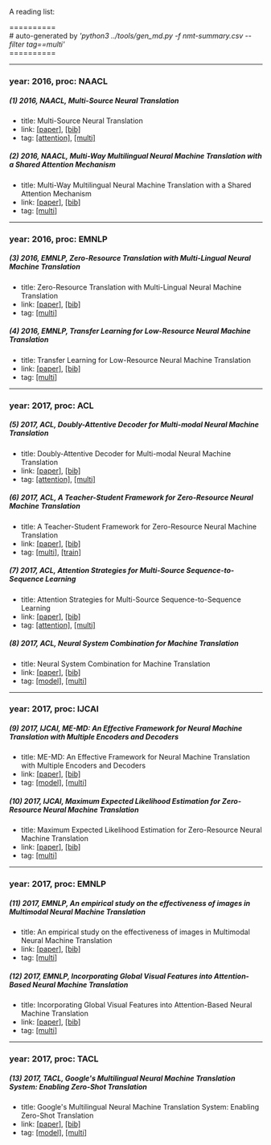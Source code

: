 A reading list:

==========<br>
\# auto-generated by *'python3 ../tools/gen_md.py -f nmt-summary.csv --filter tag==multi'*<br>==========

-----
### year: 2016, proc: NAACL

##### (1) 2016, NAACL, Multi-Source Neural Translation

* title: Multi-Source Neural Translation
* link: [[paper]](http://www.aclweb.org/anthology/N16-1004), [[bib]](http://www.aclweb.org/anthology/N16-1004.bib)
* tag: [[attention]](attention.md), [[multi]](multi.md)


##### (2) 2016, NAACL, Multi-Way Multilingual Neural Machine Translation with a Shared Attention Mechanism

* title: Multi-Way Multilingual Neural Machine Translation with a Shared Attention Mechanism
* link: [[paper]](http://www.aclweb.org/anthology/N16-1101), [[bib]](http://www.aclweb.org/anthology/N16-1101.bib)
* tag: [[multi]](multi.md)


-----
### year: 2016, proc: EMNLP

##### (3) 2016, EMNLP, Zero-Resource Translation with Multi-Lingual Neural Machine Translation

* title: Zero-Resource Translation with Multi-Lingual Neural Machine Translation
* link: [[paper]](http://aclweb.org/anthology/D16-1026), [[bib]](http://aclweb.org/anthology/D16-1026.bib)
* tag: [[multi]](multi.md)


##### (4) 2016, EMNLP, Transfer Learning for Low-Resource Neural Machine Translation

* title: Transfer Learning for Low-Resource Neural Machine Translation
* link: [[paper]](https://aclweb.org/anthology/D16-1163), [[bib]](https://aclweb.org/anthology/D16-1163.bib)
* tag: [[multi]](multi.md)


-----
### year: 2017, proc: ACL

##### (5) 2017, ACL, Doubly-Attentive Decoder for Multi-modal Neural Machine Translation

* title: Doubly-Attentive Decoder for Multi-modal Neural Machine Translation
* link: [[paper]](http://www.aclweb.org/anthology/P17-1175), [[bib]](http://www.aclweb.org/anthology/P17-1175.bib)
* tag: [[attention]](attention.md), [[multi]](multi.md)


##### (6) 2017, ACL, A Teacher-Student Framework for Zero-Resource Neural Machine Translation

* title: A Teacher-Student Framework for Zero-Resource Neural Machine Translation
* link: [[paper]](http://www.aclweb.org/anthology/P17-1176), [[bib]](http://www.aclweb.org/anthology/P17-1176.bib)
* tag: [[multi]](multi.md), [[train]](train.md)


##### (7) 2017, ACL, Attention Strategies for Multi-Source Sequence-to-Sequence Learning

* title: Attention Strategies for Multi-Source Sequence-to-Sequence Learning
* link: [[paper]](http://www.aclweb.org/anthology/P17-2031), [[bib]](http://www.aclweb.org/anthology/P17-2031.bib)
* tag: [[attention]](attention.md), [[multi]](multi.md)


##### (8) 2017, ACL, Neural System Combination for Machine Translation

* title: Neural System Combination for Machine Translation
* link: [[paper]](http://www.aclweb.org/anthology/P17-2060), [[bib]](http://www.aclweb.org/anthology/P17-2060.bib)
* tag: [[model]](model.md), [[multi]](multi.md)


-----
### year: 2017, proc: IJCAI

##### (9) 2017, IJCAI, ME-MD: An Effective Framework for Neural Machine Translation with Multiple Encoders and Decoders

* title: ME-MD: An Effective Framework for Neural Machine Translation with Multiple Encoders and Decoders
* link: [[paper]](https://www.ijcai.org/proceedings/2017/474), [[bib]](https://www.ijcai.org/proceedings/2017/474.bib)
* tag: [[model]](model.md), [[multi]](multi.md)


##### (10) 2017, IJCAI, Maximum Expected Likelihood Estimation for Zero-Resource Neural Machine Translation

* title: Maximum Expected Likelihood Estimation for Zero-Resource Neural Machine Translation
* link: [[paper]](https://www.ijcai.org/proceedings/2017/594), [[bib]](https://www.ijcai.org/proceedings/2017/594.bib)
* tag: [[multi]](multi.md)


-----
### year: 2017, proc: EMNLP

##### (11) 2017, EMNLP, An empirical study on the effectiveness of images in Multimodal Neural Machine Translation

* title: An empirical study on the effectiveness of images in Multimodal Neural Machine Translation
* link: [[paper]](http://aclweb.org/anthology/D17-1096), [[bib]](http://aclweb.org/anthology/D17-1096.bib)
* tag: [[multi]](multi.md)


##### (12) 2017, EMNLP, Incorporating Global Visual Features into Attention-Based Neural Machine Translation

* title: Incorporating Global Visual Features into Attention-Based Neural Machine Translation
* link: [[paper]](http://aclweb.org/anthology/D17-1106), [[bib]](http://aclweb.org/anthology/D17-1106.bib)
* tag: [[multi]](multi.md)


-----
### year: 2017, proc: TACL

##### (13) 2017, TACL, Google's Multilingual Neural Machine Translation System: Enabling Zero-Shot Translation

* title: Google's Multilingual Neural Machine Translation System: Enabling Zero-Shot Translation
* link: [[paper]](http://www.aclweb.org/anthology/Q17-1024), [[bib]](http://www.aclweb.org/anthology/Q17-1024.bib)
* tag: [[model]](model.md), [[multi]](multi.md)



